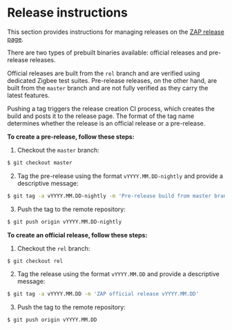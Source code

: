# Release instructions

This section provides instructions for managing releases on the [ZAP release page](https://github.com/project-chip/zap/releases).

There are two types of prebuilt binaries available: official releases and pre-release releases.

Official releases are built from the `rel` branch and are verified using dedicated Zigbee test suites. Pre-release releases, on the other hand, are built from the `master` branch and are not fully verified as they carry the latest features.

Pushing a tag triggers the release creation CI process, which creates the build and posts it to the release page. The format of the tag name determines whether the release is an official release or a pre-release.

**To create a pre-release, follow these steps:**

1. Checkout the `master` branch:

```bash
$ git checkout master
```

2. Tag the pre-release using the format `vYYYY.MM.DD-nightly` and provide a descriptive message:

```bash
$ git tag -a vYYYY.MM.DD-nightly -m 'Pre-release build from master branch'
```

3. Push the tag to the remote repository:

```bash
$ git push origin vYYYY.MM.DD-nightly
```

**To create an official release, follow these steps:**

1. Checkout the `rel` branch:

```bash
$ git checkout rel
```

2. Tag the release using the format `vYYYY.MM.DD` and provide a descriptive message:

```bash
$ git tag -a vYYYY.MM.DD -m 'ZAP official release vYYYY.MM.DD'
```

3. Push the tag to the remote repository:

```bash
$ git push origin vYYYY.MM.DD
```
